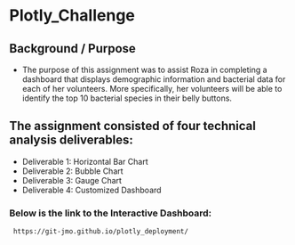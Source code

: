 # Plotly_Challenge

## Background / Purpose
   * The purpose of this assignment was to assist Roza in completing a dashboard that displays demographic information and bacterial data for each of her volunteers. More specifically, her volunteers will be able to identify the top 10 bacterial species in their belly buttons.  

## The assignment consisted of four technical analysis deliverables:
   * Deliverable 1: Horizontal Bar Chart
   * Deliverable 2: Bubble Chart
   * Deliverable 3: Gauge Chart
   * Deliverable 4: Customized Dashboard
### Below is the link to the Interactive Dashboard:
     https://git-jmo.github.io/plotly_deployment/

